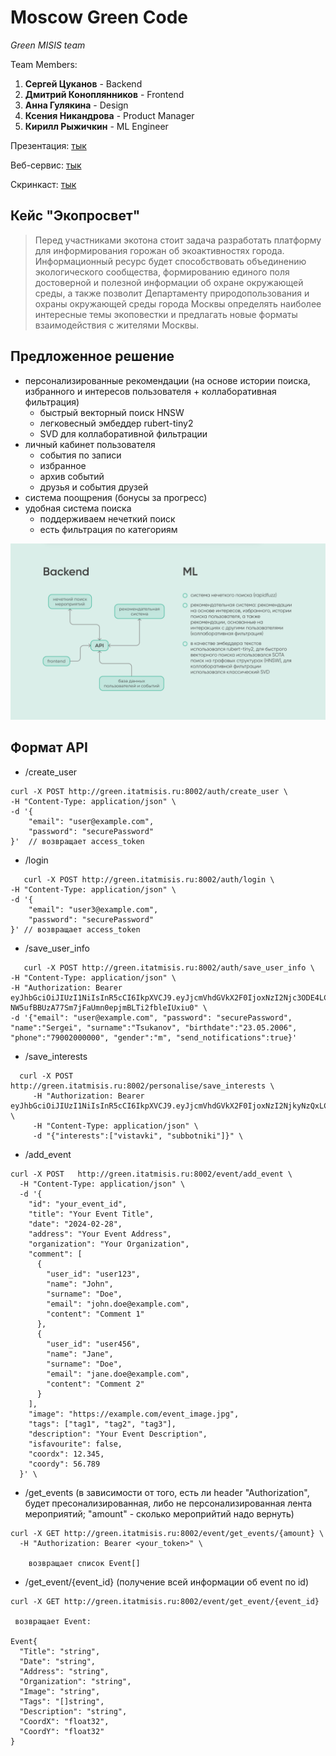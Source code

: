 # Moscow Green Code

*Green MISIS team*

Team Members:
1) **Сергей Цуканов** - Backend
2) **Дмитрий Коноплянников** - Frontend
3) **Анна Гулякина** - Design
4) **Ксения Никандрова** - Product Manager
5) **Кирилл Рыжичкин** - ML Engineer

Презентация: [тык](https://google.com)

Веб-сервис: [тык](https://green.itatmisis.ru/)

Скринкаст: [тык](https://drive.google.com/file/d/1HEVr6JWco-_lhwO2KP6m_f40bpXmbqkb/view?usp=sharing)

## Кейс "Экопросвет"

> Перед участниками экотона стоит задача разработать платформу для информирования горожан об экоактивностях города. Информационный ресурс будет способствовать объединению экологического сообщества, формированию единого поля достоверной и полезной информации об охране окружающей среды, а также позволит Департаменту природопользования и охраны окружающей среды города Москвы определять наиболее интересные темы экоповестки и предлагать новые форматы взаимодействия с жителями Москвы.

## Предложенное решение

- персонализированные рекомендации (на основе истории поиска, избранного и интересов пользователя + коллаборативная фильтрация)
  - быстрый векторный поиск HNSW
  - легковесный эмбеддер rubert-tiny2
  - SVD для коллаборативной фильтрации
- личный кабинет пользователя
  - события по записи
  - избранное
  - архив событий
  - друзья и события друзей
- система поощрения (бонусы за прогресс)
- удобная система поиска
  - поддерживаем нечеткий поиск
  - есть фильтрация по категориям
 
![scheme](scheme.png)

## Формат API
- /create_user
```
curl -X POST http://green.itatmisis.ru:8002/auth/create_user \
-H "Content-Type: application/json" \
-d '{
    "email": "user@example.com",
    "password": "securePassword"
}'  // возвращает access_token
```

- /login
```
   curl -X POST http://green.itatmisis.ru:8002/auth/login \
-H "Content-Type: application/json" \
-d '{
    "email": "user3@example.com",
    "password": "securePassword"
}' // возвращает access_token
```

- /save_user_info
```
   curl -X POST http://green.itatmisis.ru:8002/auth/save_user_info \
-H "Content-Type: application/json" \
-H "Authorization: Bearer eyJhbGciOiJIUzI1NiIsInR5cCI6IkpXVCJ9.eyJjcmVhdGVkX2F0IjoxNzI2Njc3ODE4LCJlbWFpbCI6InVzZXJAZXhhbXBsZS5jb20ifQ.2-NW5ufBBUzA77Sm7jFaUmn0epjmBLTi2fbleIUxiu0" \
-d '{"email": "user@example.com", "password": "securePassword", "name":"Sergei", "surname":"Tsukanov", "birthdate":"23.05.2006", "phone":"79002000000", "gender":"m", "send_notifications":true}'
```

- /save_interests
```
  curl -X POST  http://green.itatmisis.ru:8002/personalise/save_interests \
     -H "Authorization: Bearer eyJhbGciOiJIUzI1NiIsInR5cCI6IkpXVCJ9.eyJjcmVhdGVkX2F0IjoxNzI2NjkyNzQxLCJlbWFpbCI6InVzZXIyQGV4YW1wbGUuY29tIn0.qAbJA2s01uhJIgtgNaH0QwEJHPUZjapEAhwZD2JpcGU" \
     -H "Content-Type: application/json" \
     -d "{"interests":["vistavki", "subbotniki"]}" \
```
    
- /add_event
```
curl -X POST   http://green.itatmisis.ru:8002/event/add_event \
  -H "Content-Type: application/json" \
  -d '{
    "id": "your_event_id",
    "title": "Your Event Title",
    "date": "2024-02-28",
    "address": "Your Event Address",
    "organization": "Your Organization",
    "comment": [
      {
        "user_id": "user123",
        "name": "John",
        "surname": "Doe",
        "email": "john.doe@example.com",
        "content": "Comment 1"
      },
      {
        "user_id": "user456",
        "name": "Jane",
        "surname": "Doe",
        "email": "jane.doe@example.com",
        "content": "Comment 2"
      }
    ],
    "image": "https://example.com/event_image.jpg",
    "tags": ["tag1", "tag2", "tag3"],
    "description": "Your Event Description",
    "isfavourite": false,
    "coordx": 12.345,
    "coordy": 56.789
  }' \
```

- /get_events (в зависимости от того, есть ли header "Authorization", будет пресонализированная, либо не персонализированная лента мероприятий; "amount" - сколько мероприйтий надо вернуть)
```
curl -X GET http://green.itatmisis.ru:8002/event/get_events/{amount} \
  -H "Authorization: Bearer <your_token>" \

    возвращает список Event[]
```

- /get_event/{event_id} (получение всей информации об event по id)
```
curl -X GET http://green.itatmisis.ru:8002/event/get_event/{event_id}

 возвращает Event:

Event{
  "Title": "string",
  "Date": "string",
  "Address": "string",
  "Organization": "string",
  "Image": "string",
  "Tags": "[]string",
  "Description": "string",
  "CoordX": "float32",
  "CoordY": "float32"
}
```
